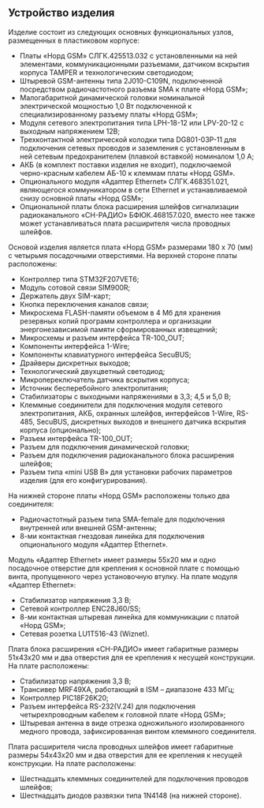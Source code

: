## Устройство изделия

Изделие состоит из следующих основных функциональных узлов, размещенных в пластиковом корпусе:

* Платы «Норд GSM» СЛГК.425513.032 с установленными на ней элементами, коммуникационными разъемами, датчиком вскрытия корпуса TAMPER и технологическим светодиодом;
* Штыревой GSM-антенны типа 2J010-C109N, подключенной посредством  радиочастотного разъема SMA к плате «Норд GSM»;
* Малогабаритной динамической головки номинальной электрической мощностью 1,0 Вт подключенной к специализированному разъему платы «Норд GSM»; 
* Модуля сетевого электропитания типа LPH-18-12  или LPV-20-12 с выходным напряжением 12B;
* Трехконтактной электрической колодки типа DG801-03P-11 для подключения сетевых проводов и заземления с установленным в ней сетевым предохранителем (плавкой вставкой) номиналом 1,0 А;
* АКБ (в комплект поставки изделия не входит), подключаемой черно-красным кабелем АБ-10 к клеммам платы  «Норд GSM».
* Опционального модуля «Адаптер Ethernet» СЛГК.468351.021, являющегося коммуникатором в сети Ethernet и устанавливаемой снизу основной  платы  «Норд GSM»;
* Опциональной платы блока расширения шлейфов сигнализации радиоканального «СН-РАДИО» БФЮК.468157.020, вместо нее также может устанавливаться плата расширителя числа проводных шлейфов.

Основой изделия является плата «Норд GSM»  размерами 180 х 70 (мм) с четырьмя посадочными отверстиями. На верхней стороне платы расположены:

* Контроллер типа STM32F207VET6;
* Модуль сотовой связи SIM900R;
* Держатель двух SIM-карт;
* Кнопка переключения каналов связи;
* Микросхема FLASH-памяти объемом в 4 Мб для хранения резервных копий программ контроллера и организации энергонезависимой памяти сформированных извещений;
* Микросхемы и разъем интерфейса TR-100_OUT;
* Компоненты интерфейса 1-Wire;
* Компоненты клавиатурного интерфейса SecuBUS;
* Драйверы дискретных выходов;
* Технологический двухцветный светодиод;
* Микропереключатель датчика вскрытия корпуса;
* Источник бесперебойного электропитания;
* Стабилизаторы с выходными напряжениями в 3,3; 4,5 и 5,0 В;
* Клеммные соединители для подключения  модуля сетевого электропитания, АКБ, охранных шлейфов,  интерфейсов 1-Wire, RS-485, SecuBUS,  дискретных выходов и внешнего датчика вскрытия корпуса (опционально); 
* Разъем интерфейса TR-100_OUT;
* Разъем  для подключения динамической головки;
* Разъем для подключения радиоканального блока расширения шлейфов;
* Разъем типа «mini USB B» для установки рабочих параметров изделия (для его конфигурирования).

На нижней стороне платы «Норд GSM»  расположены только два соединителя:

* Радиочастотный разъем типа SMA-female для подключения внутренней или внешней GSM-антенны; 
* 8-ми контактная гнездовая линейка для подключения опционального модуля «Адаптер Ethernet».

Модуль «Адаптер Ethernet» имеет размеры 55х20 мм и одно посадочное отверстие для крепления к основной плате с помощью винта, пропущенного через установочную втулку. На плате модуля «Адаптер Ethernet»:

* Стабилизатор напряжения 3,3 В;
* Сетевой контроллер ENC28J60/SS;
* 8-ми контактная штыревая линейка для коммуникации с платой «Норд GSM»;
* Сетевая розетка  LU1T516-43 (Wiznet).

Плата блока расширения «СН-РАДИО» имеет габаритные размеры 51х43х20 мм и два отверстия для ее крепления к несущей конструкции. На плате расположены:

* Стабилизатор напряжения 3,3 В;
* Трансивер MRF49XA, работающий в  ISM – диапазоне 433 МГц;
* Контроллер PIC18F26K20;
* Разъем интерфейса  RS-232(V.24) для подключения четырехпроводным кабелем к головной плате «Норд GSM»;
* Штыревая антенна в виде отрезка одножильного изолированного медного провода, зафиксированная  винтом клеммного соединителя.

Плата расширителя числа проводных шлейфов имеет габаритные размеры 54х43х20 мм и два отверстия для ее крепления к несущей конструкции. На плате расположены:

* Шестнадцать клеммных соединителей для подключения проводов шлейфов;
* Шестнадцать диодов развязки типа 1N4148 (на нижней стороне).
